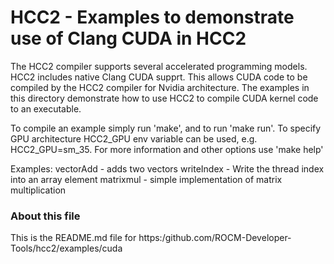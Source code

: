HCC2 - Examples to demonstrate use of Clang CUDA in HCC2
=============================================================

The HCC2 compiler supports several accelerated programming models.
HCC2 includes native Clang CUDA supprt. This allows CUDA code to be
compiled by the HCC2 compiler for Nvidia architecture.
The examples in this directory demonstrate how to use HCC2 to
compile CUDA kernel code to an executable.

To compile an example simply run 'make', and to run 'make run'.
To specify GPU architecture HCC2_GPU env variable can be used,
e.g. HCC2_GPU=sm_35.
For more information and other options use 'make help'

Examples:
vectorAdd  - adds two vectors
writeIndex - Write the thread index into an array element
matrixmul  - simple implementation of matrix multiplication

### About this file

This is the README.md file for
https:/github.com/ROCM-Developer-Tools/hcc2/examples/cuda


